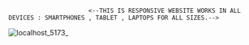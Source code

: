                           <--THIS IS RESPONSIVE WEBSITE WORKS IN ALL DEVICES : SMARTPHONES , TABLET , LAPTOPS FOR ALL SIZES.-->





![localhost_5173_](https://github.com/user-attachments/assets/3f849258-1ae8-434e-8b33-a4757a92e655)
